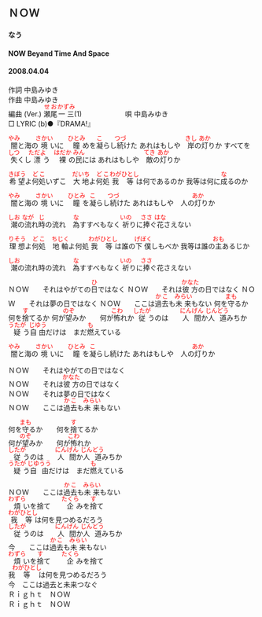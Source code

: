 <style type="text/css">
	ruby{
	    ruby-position: over;
	}
	ruby > rt{font-size: 12px;color:red;}
	p{font:16px;font-size: '楷体'}
</style>
## ＮＯＷ
#### なう
#### NOW </rb><rp>(</rp><rt>Beyand Time And Space</rt><rp>)</rp></ruby>
#### 2008.04.04


作詞     中島みゆき　　　　　   
作曲      中島みゆき  　　　   
編曲 (Ver.) <ruby><rb>瀬尾</rb><rp>(</rp><rt>せお</rt><rp>)</rp></ruby><ruby><rb>一三</rb><rp>(</rp><rt>かずみ</rt><rp>)</rp></ruby>(1)　　　　　　
唄     中島みゆき      
□ LYRIC (b)●『DRAMA!』

<ruby><rb>闇</rb><rp>(</rp><rt>やみ</rt><rp>)</rp></ruby>と海の<ruby><rb>境</rb><rp>(</rp><rt>さかい</rt><rp>)</rp></ruby>いに　<ruby><rb>瞳</rb><rp>(</rp><rt>ひとみ</rt><rp>)</rp></ruby></rb><rp>(</rp><rt>め</rt><rp>)</rp></ruby>を<ruby><rb>凝</rb><rp>(</rp><rt>こ</rt><rp>)</rp></ruby>らし<ruby><rb>続</rb><rp>(</rp><rt>つづ</rt><rp>)</rp></ruby>けた
あれはもしや　<ruby><rb>岸</rb><rp>(</rp><rt>きし</rt><rp>)</rp></ruby>の<ruby><rb>灯</rb><rp>(</rp><rt>あか</rt><rp>)</rp></ruby>りか
すべてを<ruby><rb>失</rb><rp>(</rp><rt>しつ</rt><rp>)</rp></ruby>くし<ruby><rb>漂</rb><rp>(</rp><rt>ただよ</rt><rp>)</rp></ruby>う　<ruby><rb>裸</rb><rp>(</rp><rt>はだか</rt><rp>)</rp></ruby>の<ruby><rb>民</rb><rp>(</rp><rt>みん</rt><rp>)</rp></ruby>には
あれはもしや　<ruby><rb>敵</rb><rp>(</rp><rt>てき</rt><rp>)</rp></ruby>の<ruby><rb>灯</rb><rp>(</rp><rt>あか</rt><rp>)</rp></ruby>りか

<ruby><rb>希望</rb><rp>(</rp><rt>きぼう</rt><rp>)</rp></ruby>よ<ruby><rb>何処</rb><rp>(</rp><rt>どこ</rt><rp>)</rp></ruby></rb><rp>(</rp><rt>いずこ</rt><rp>)</rp></ruby>　<ruby><rb>大地</rb><rp>(</rp><rt>だいち</rt><rp>)</rp></ruby>よ<ruby><rb>何処</rb><rp>(</rp><rt>どこ</rt><rp>)</rp></ruby>
<ruby><rb>我</rb><rp>(</rp><rt>わが</rt><rp>)</rp></ruby><ruby><rb>等</rb><rp>(</rp><rt>ひとし</rt><rp>)</rp></ruby>は何であるのか
我等は何に<ruby><rb>成</rb><rp>(</rp><rt>な</rt><rp>)</rp></ruby>るのか

<ruby><rb>闇</rb><rp>(</rp><rt>やみ</rt><rp>)</rp></ruby>と海の<ruby><rb>境</rb><rp>(</rp><rt>さかい</rt><rp>)</rp></ruby>いに　<ruby><rb>瞳</rb><rp>(</rp><rt>ひとみ</rt><rp>)</rp></ruby>を<ruby><rb>凝</rb><rp>(</rp><rt>こ</rt><rp>)</rp></ruby>らし<ruby><rb>続</rb><rp>(</rp><rt>つづ</rt><rp>)</rp></ruby>けた
あれはもしや　人の<ruby><rb>灯</rb><rp>(</rp><rt>あか</rt><rp>)</rp></ruby>りか

<ruby><rb>潮</rb><rp>(</rp><rt>しお</rt><rp>)</rp></ruby>の<ruby><rb>流</rb><rp>(</rp><rt>なが</rt><rp>)</rp></ruby>れ<ruby><rb>時</rb><rp>(</rp><rt>じ</rt><rp>)</rp></ruby>の流れ　<ruby><rb>為</rb><rp>(</rp><rt>な</rt><rp>)</rp></ruby>すすべもなく
<ruby><rb>祈</rb><rp>(</rp><rt>いの</rt><rp>)</rp></ruby>りに<ruby><rb>捧</rb><rp>(</rp><rt>ささ</rt><rp>)</rp></ruby>ぐ<ruby><rb>花</rb><rp>(</rp><rt>はな</rt><rp>)</rp></ruby>さえない

<ruby><rb>理想</rb><rp>(</rp><rt>りそう</rt><rp>)</rp></ruby>よ<ruby><rb>何処</rb><rp>(</rp><rt>どこ</rt><rp>)</rp></ruby>　<ruby><rb>地軸</rb><rp>(</rp><rt>ちじく</rt><rp>)</rp></ruby>よ何処
<ruby><rb>我</rb><rp>(</rp><rt>わが</rt><rp>)</rp></ruby><ruby><rb>等</rb><rp>(</rp><rt>ひとし</rt><rp>)</rp></ruby>は誰の<ruby><rb>下僕</rb><rp>(</rp><rt>げぼく</rt><rp>)</rp></ruby></rb><rp>(</rp><rt>しもべ</rt><rp>)</rp></ruby>か
我等は誰の<ruby><rb>主</rb><rp>(</rp><rt>おも</rt><rp>)</rp></ruby></rb><rp>(</rp><rt>あるじ</rt><rp>)</rp></ruby>か

<ruby><rb>潮</rb><rp>(</rp><rt>しお</rt><rp>)</rp></ruby>の流れ時の流れ　<ruby><rb>為</rb><rp>(</rp><rt>な</rt><rp>)</rp></ruby>すすべもなく
<ruby><rb>祈</rb><rp>(</rp><rt>いの</rt><rp>)</rp></ruby>りに<ruby><rb>捧</rb><rp>(</rp><rt>ささ</rt><rp>)</rp></ruby>ぐ花さえない

ＮＯＷ　　それはやがての<ruby><rb>日</rb><rp>(</rp><rt>ひ</rt><rp>)</rp></ruby>ではなく
ＮＯＷ　　それは<ruby><rb>彼方</rb><rp>(</rp><rt>かなた</rt><rp>)</rp></ruby>の日ではなく
ＮＯＷ　　それは夢の日ではなく
ＮＯＷ　　ここは<ruby><rb>過去</rb><rp>(</rp><rt>かこ</rt><rp>)</rp></ruby>も<ruby><rb>未来</rb><rp>(</rp><rt>みらい</rt><rp>)</rp></ruby>もない
何を<ruby><rb>守</rb><rp>(</rp><rt>まも</rt><rp>)</rp></ruby>るか　　何を<ruby><rb>捨</rb><rp>(</rp><rt>す</rt><rp>)</rp></ruby>てるか
何が<ruby><rb>望</rb><rp>(</rp><rt>のぞ</rt><rp>)</rp></ruby>みか　　何が<ruby><rb>怖</rb><rp>(</rp><rt>こわ</rt><rp>)</rp></ruby>れか
<ruby><rb>従</rb><rp>(</rp><rt>したが</rt><rp>)</rp></ruby>うのは　　<ruby><rb>人間</rb><rp>(</rp><rt>にんげん</rt><rp>)</rp></ruby>か<ruby><rb>人道</rb><rp>(</rp><rt>じんどう</rt><rp>)</rp></ruby></rb><rp>(</rp><rt>みち</rt><rp>)</rp></ruby>か
<ruby><rb>疑</rb><rp>(</rp><rt>うたが</rt><rp>)</rp></ruby>う<ruby><rb>自由</rb><rp>(</rp><rt>じゆう</rt><rp>)</rp></ruby>だけは　まだ<ruby><rb>燃</rb><rp>(</rp><rt>も</rt><rp>)</rp></ruby>えている

<ruby><rb>闇</rb><rp>(</rp><rt>やみ</rt><rp>)</rp></ruby>と海の<ruby><rb>境</rb><rp>(</rp><rt>さかい</rt><rp>)</rp></ruby>いに　<ruby><rb>瞳</rb><rp>(</rp><rt>ひとみ</rt><rp>)</rp></ruby>を<ruby><rb>凝</rb><rp>(</rp><rt>こ</rt><rp>)</rp></ruby>らし続けた
あれはもしや　人の<ruby><rb>灯</rb><rp>(</rp><rt>あか</rt><rp>)</rp></ruby>りか   
   
ＮＯＷ　　それはやがての日ではなく   
ＮＯＷ　　それは<ruby><rb>彼方</rb><rp>(</rp><rt>かなた</rt><rp>)</rp></ruby>の日ではなく   
ＮＯＷ　　それは夢の日ではなく   
ＮＯＷ　　ここは<ruby><rb>過去</rb><rp>(</rp><rt>かこ</rt><rp>)</rp></ruby>も<ruby><rb>未来</rb><rp>(</rp><rt>みらい</rt><rp>)</rp></ruby>もない   
   
何を<ruby><rb>守</rb><rp>(</rp><rt>まも</rt><rp>)</rp></ruby>るか　　何を<ruby><rb>捨</rb><rp>(</rp><rt>す</rt><rp>)</rp></ruby>てるか   
何が<ruby><rb>望</rb><rp>(</rp><rt>のぞ</rt><rp>)</rp></ruby>みか　　何が<ruby><rb>怖</rb><rp>(</rp><rt>こわ</rt><rp>)</rp></ruby>れか   
<ruby><rb>従</rb><rp>(</rp><rt>したが</rt><rp>)</rp></ruby>うのは　　<ruby><rb>人間</rb><rp>(</rp><rt>にんげん</rt><rp>)</rp></ruby>か<ruby><rb>人道</rb><rp>(</rp><rt>じんどう</rt><rp>)</rp></ruby></rb><rp>(</rp><rt>みち</rt><rp>)</rp></ruby>か   
<ruby><rb>疑</rb><rp>(</rp><rt>うたが</rt><rp>)</rp></ruby>う<ruby><rb>自由</rb><rp>(</rp><rt>じゆうう</rt><rp>)</rp></ruby>だけは　まだ<ruby><rb>燃</rb><rp>(</rp><rt>も</rt><rp>)</rp></ruby>えている   
   
ＮＯＷ　　ここは<ruby><rb>過去</rb><rp>(</rp><rt>かこ</rt><rp>)</rp></ruby>も<ruby><rb>未来</rb><rp>(</rp><rt>みらい</rt><rp>)</rp></ruby>もない   
<ruby><rb>煩</rb><rp>(</rp><rt>わずら</rt><rp>)</rp></ruby>いを捨て　　<ruby><rb>企</rb><rp>(</rp><rt>たくら</rt><rp>)</rp></ruby>みを<ruby><rb>捨</rb><rp>(</rp><rt>す</rt><rp>)</rp></ruby>て   
<ruby><rb>我</rb><rp>(</rp><rt>わが</rt><rp>)</rp></ruby><ruby><rb>等</rb><rp>(</rp><rt>ひとし</rt><rp>)</rp></ruby>は何を見つめるだろう   
<ruby><rb>従</rb><rp>(</rp><rt>したが</rt><rp>)</rp></ruby>うのは　　<ruby><rb>人間</rb><rp>(</rp><rt>にんげん</rt><rp>)</rp></ruby>か<ruby><rb>人道</rb><rp>(</rp><rt>じんどう</rt><rp>)</rp></ruby></rb><rp>(</rp><rt>みち</rt><rp>)</rp></ruby>か   
今　　ここは<ruby><rb>過去</rb><rp>(</rp><rt>かこ</rt><rp>)</rp></ruby>も<ruby><rb>未来</rb><rp>(</rp><rt>みらい</rt><rp>)</rp></ruby>もない   
<ruby><rb>煩</rb><rp>(</rp><rt>わずら</rt><rp>)</rp></ruby>いを<ruby><rb>捨</rb><rp>(</rp><rt>す</rt><rp>)</rp></ruby>て　　<ruby><rb>企</rb><rp>(</rp><rt>たくら</rt><rp>)</rp></ruby>みを捨て   
我<ruby><rb>等</rb><rp>(</rp><rt>わがひとし</rt><rp>)</rp></ruby>は何を見つめるだろう   
今　ここは過去と未来つなぐ   
Ｒｉｇｈｔ　ＮＯＷ   
Ｒｉｇｈｔ　ＮＯＷ   